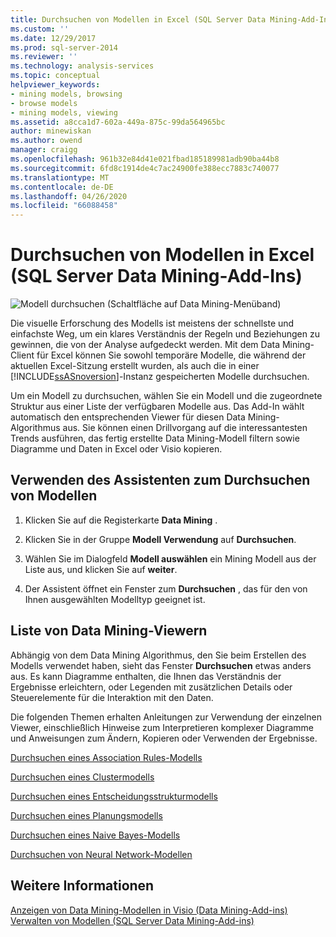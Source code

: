 ```yaml
---
title: Durchsuchen von Modellen in Excel (SQL Server Data Mining-Add-Ins) | Microsoft-Dokumentation
ms.custom: ''
ms.date: 12/29/2017
ms.prod: sql-server-2014
ms.reviewer: ''
ms.technology: analysis-services
ms.topic: conceptual
helpviewer_keywords:
- mining models, browsing
- browse models
- mining models, viewing
ms.assetid: a8cca1d7-602a-449a-875c-99da564965bc
author: minewiskan
ms.author: owend
manager: craigg
ms.openlocfilehash: 961b32e84d41e021fbad185189981adb90ba44b8
ms.sourcegitcommit: 6fd8c1914de4c7ac24900fe388ecc7883c740077
ms.translationtype: MT
ms.contentlocale: de-DE
ms.lasthandoff: 04/26/2020
ms.locfileid: "66088458"
---
```

# <a name="browsing-models-in-excel-sql-server-data-mining-add-ins"></a>Durchsuchen von Modellen in Excel (SQL Server Data Mining-Add-Ins)
  ![Modell durchsuchen (Schaltfläche auf Data Mining-Menüband)](media/dmc-browse.gif "Modell durchsuchen (Schaltfläche auf Data Mining-Menüband)")  
  
 Die visuelle Erforschung des Modells ist meistens der schnellste und einfachste Weg, um ein klares Verständnis der Regeln und Beziehungen zu gewinnen, die von der Analyse aufgedeckt werden. Mit dem Data Mining-Client für Excel können Sie sowohl temporäre Modelle, die während der aktuellen Excel-Sitzung erstellt wurden, als auch die in einer [!INCLUDE[ssASnoversion](../includes/ssasnoversion-md.md)]-Instanz gespeicherten Modelle durchsuchen.  
  
 Um ein Modell zu durchsuchen, wählen Sie ein Modell und die zugeordnete Struktur aus einer Liste der verfügbaren Modelle aus. Das Add-In wählt automatisch den entsprechenden Viewer für diesen Data Mining-Algorithmus aus. Sie können einen Drillvorgang auf die interessantesten Trends ausführen, das fertig erstellte Data Mining-Modell filtern sowie Diagramme und Daten in Excel oder Visio kopieren.  
  
## <a name="using-the-browse-model-wizard"></a>Verwenden des Assistenten zum Durchsuchen von Modellen  
  
1.  Klicken Sie auf die Registerkarte **Data Mining** .  
  
2.  Klicken Sie in der Gruppe **Modell Verwendung** auf **Durchsuchen**.  
  
3.  Wählen Sie im Dialogfeld **Modell auswählen** ein Mining Modell aus der Liste aus, und klicken Sie auf **weiter**.  
  
4.  Der Assistent öffnet ein Fenster zum **Durchsuchen** , das für den von Ihnen ausgewählten Modelltyp geeignet ist.  
  
## <a name="list-of-data-mining-viewers"></a>Liste von Data Mining-Viewern  
 Abhängig von dem Data Mining Algorithmus, den Sie beim Erstellen des Modells verwendet haben, sieht das Fenster **Durchsuchen** etwas anders aus. Es kann Diagramme enthalten, die Ihnen das Verständnis der Ergebnisse erleichtern, oder Legenden mit zusätzlichen Details oder Steuerelemente für die Interaktion mit den Daten.  
  
 Die folgenden Themen erhalten Anleitungen zur Verwendung der einzelnen Viewer, einschließlich Hinweise zum Interpretieren komplexer Diagramme und Anweisungen zum Ändern, Kopieren oder Verwenden der Ergebnisse.  
  
 [Durchsuchen eines Association Rules-Modells](browsing-an-association-rules-model.md)  
  
 [Durchsuchen eines Clustermodells](browsing-a-clustering-model.md)  
  
 [Durchsuchen eines Entscheidungsstrukturmodells](browsing-a-decision-trees-model.md)  
  
 [Durchsuchen eines Planungsmodells](browsing-a-forecasting-model.md)  
  
 [Durchsuchen eines Naive Bayes-Modells](browsing-a-naive-bayes-model.md)  
  
 [Durchsuchen von Neural Network-Modellen](browsing-a-neural-network-model.md)  
  
## <a name="see-also"></a>Weitere Informationen  
 [Anzeigen von Data Mining-Modellen in Visio &#40;Data Mining-Add-ins&#41;](viewing-data-mining-models-in-visio-data-mining-add-ins.md)   
 [Verwalten von Modellen &#40;SQL Server Data Mining-Add-ins&#41;](manage-models-sql-server-data-mining-add-ins.md)  
  
  
